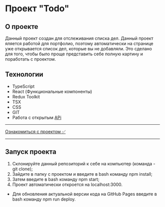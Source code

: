 # Проект "Todo"

## О проекте

Данный проект создан для отслеживания списка дел. Данный проект 
яляется работой для портфолио, поэтому автоматически на странице
уже открывается список дел, которые вы не добавляли. 
Это сделано для того, чтобы было проще представить себе
полную картину и поработать с проектом.

## Технологии 

* TypeScript
* React (Функциональные компоненты)
* Redux Toolkit
* TSX
* CSS
* GIT
* Работа с открытым [APi](https://jsonplaceholder.typicode.com/)

___

[Ознакомиться с проектом ✅]()
___

## Запуск проекта

1. Склонируйте данный репозиторий к себе на компьютер (команда - git clone);
2. Зайдите в папку с проектом и введите в bash команду npm install;
3. Затем введите в bash команду npm start;
4. Проект автоматически откроется на localhost:3000.

* Для обновления актуальной версии кода на GitHub Pages введите в bash команду npm run deploy.
